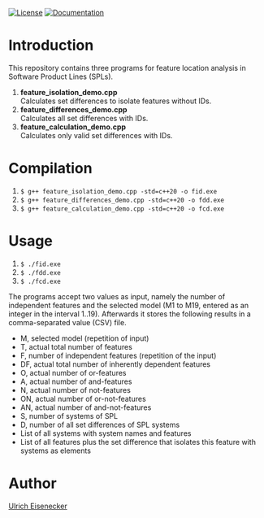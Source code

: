 [![License](https://img.shields.io/badge/License-Apache_2.0-blue.svg)](https://opensource.org/licenses/Apache-2.0)
[![Documentation](https://img.shields.io/badge/Documentation-Doxygen-blue.svg)](https://softvis-research.github.io/features/)

# Introduction

This repository contains three programs for feature location analysis in Software Product Lines (SPLs).
1. **feature_isolation_demo.cpp**<br/>
Calculates set differences to isolate features without IDs.
2. **feature_differences_demo.cpp**<br/>
Calculates all set differences with IDs.
3. **feature_calculation_demo.cpp**<br/>
Calculates only valid set differences with IDs.

# Compilation
1. `$ g++ feature_isolation_demo.cpp -std=c++20 -o fid.exe`
2. `$ g++ feature_differences_demo.cpp -std=c++20 -o fdd.exe`
3. `$ g++ feature_calculation_demo.cpp -std=c++20 -o fcd.exe`

# Usage
1. `$ ./fid.exe`
2. `$ ./fdd.exe`
3. `$ ./fcd.exe`

The programs accept two values as input, namely the number of independent features and the selected model (M1 to M19, entered as an integer in the interval 1..19). Afterwards it stores the following results in a comma-separated value (CSV) file.

- M, selected model (repetition of input)
- T, actual total number of features
- F, number of independent features (repetition of the input)
- DF, actual total number of inherently dependent features
- O, actual number of or-features
- A, actual number of and-features
- N, actual number of not-features
- ON, actual number of or-not-features
- AN, actual number of and-not-features
- S, number of systems of SPL 
- D, number of all set differences of SPL systems
- List of all systems with system names and features
- List of all features plus the set difference that isolates this feature with systems as elements

# Author
[Ulrich Eisenecker](https://www.wifa.uni-leipzig.de/personenprofil/mitarbeiter/prof-dr-ulrich-eisenecker)
